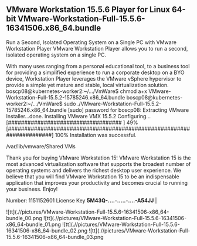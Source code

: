 ## VMware Workstation 15.5.6 Player for Linux 64-bit VMware-Workstation-Full-15.5.6-16341506.x86_64.bundle


Run a Second, Isolated Operating System on a Single PC with VMware Workstation Player VMware Workstation Player allows you to run a second, isolated operating system on a single PC. 

With many uses ranging from a personal educational tool, to a business tool for providing a simplified experience to run a corporate desktop on a BYO device, Workstation Player leverages the VMware vSphere hypervisor to provide a simple yet mature and stable, local virtualization solution.
boscp08@kubernetes-worker2:~/.../VmWare$ chmod a+x VMware-Workstation-Full-15.5.2-15785246.x86_64.bundle 
boscp08@kubernetes-worker2:~/.../VmWare$ sudo ./VMware-Workstation-Full-15.5.2-15785246.x86_64.bundle 
[sudo] password for boscp08: 
Extracting VMware Installer...done.
Installing VMware VMX 15.5.2
    Configuring...
[###################################                                   ]  49%
[######################################################################] 100%
Installation was successful.

/var/lib/vmware/Shared VMs

Thank you for buying VMware Workstation 15!
VMware Workstation 15 is the most advanced virtualization software that supports the broadest number of operating systems and delivers the richest desktop user experience.
We believe that you will find VMware Workstation 15 to be an indispensable application that improves your productivity and becomes crucial to running your business.
Enjoy!

 Number: 1151152601 License Key **5M43Q-....-.....-....-A54JJ** |
 

![tt](.//pictures/VMware-Workstation-Full-15.5.6-16341506-x86_64-bundle_00.png
![tt](.//pictures/VMware-Workstation-Full-15.5.6-16341506-x86_64-bundle_01.png
![tt](.//pictures/VMware-Workstation-Full-15.5.6-16341506-x86_64-bundle_02.png
![tt](.//pictures/VMware-Workstation-Full-15.5.6-16341506-x86_64-bundle_03.png
